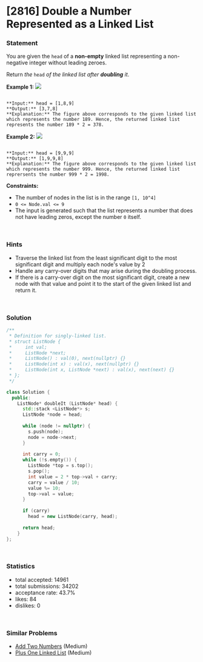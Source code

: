 # [2816] Double a Number Represented as a Linked List



### Statement

You are given the `head` of a **non-empty** linked list representing a non-negative integer without leading zeroes.

Return *the* `head` *of the linked list after **doubling** it*.


**Example 1:**
![](https://assets.leetcode.com/uploads/2023/05/28/example.png)

```

**Input:** head = [1,8,9]
**Output:** [3,7,8]
**Explanation:** The figure above corresponds to the given linked list which represents the number 189. Hence, the returned linked list represents the number 189 * 2 = 378.

```

**Example 2:**
![](https://assets.leetcode.com/uploads/2023/05/28/example2.png)

```

**Input:** head = [9,9,9]
**Output:** [1,9,9,8]
**Explanation:** The figure above corresponds to the given linked list which represents the number 999. Hence, the returned linked list reprersents the number 999 * 2 = 1998. 

```

**Constraints:**
* The number of nodes in the list is in the range `[1, 10^4]`
* `0 <= Node.val <= 9`
* The input is generated such that the list represents a number that does not have leading zeros, except the number `0` itself.


<br />

### Hints

- Traverse the linked list from the least significant digit to the most significant digit and multiply each node's value by 2
- Handle any carry-over digits that may arise during the doubling process.
- If there is a carry-over digit on the most significant digit, create a new node with that value and point it to the start of the given linked list and return it.

<br />

### Solution

```cpp
/**
 * Definition for singly-linked list.
 * struct ListNode {
 *     int val;
 *     ListNode *next;
 *     ListNode() : val(0), next(nullptr) {}
 *     ListNode(int x) : val(x), next(nullptr) {}
 *     ListNode(int x, ListNode *next) : val(x), next(next) {}
 * };
 */

class Solution {
  public:
    ListNode* doubleIt (ListNode* head) {
      std::stack <ListNode*> s;
      ListNode *node = head;
      
      while (node != nullptr) {
        s.push(node);
        node = node->next;
      }
      
      int carry = 0;
      while (!s.empty()) {
        ListNode *top = s.top();
        s.pop();
        int value = 2 * top->val + carry;
        carry = value / 10;
        value %= 10;
        top->val = value;
      }
      
      if (carry)
        head = new ListNode(carry, head);
      
      return head;
    }
};
```

<br />

### Statistics

- total accepted: 14961
- total submissions: 34202
- acceptance rate: 43.7%
- likes: 84
- dislikes: 0

<br />

### Similar Problems

- [Add Two Numbers](https://leetcode.com/problems/add-two-numbers) (Medium)
- [Plus One Linked List](https://leetcode.com/problems/plus-one-linked-list) (Medium)
